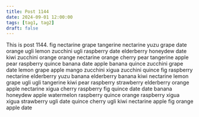 ```yaml
---
title: Post 1144
date: 2024-09-01 12:00:00
tags: [tag1, tag2]
draft: false
---
```

This is post 1144.
fig
nectarine
grape
tangerine
nectarine
yuzu
grape
date
orange
ugli
lemon
zucchini
ugli
raspberry
date
elderberry
honeydew
date
kiwi
zucchini
orange
orange
nectarine
orange
cherry
pear
tangerine
apple
pear
raspberry
quince
banana
date
apple
banana
quince
zucchini
grape
date
lemon
grape
apple
mango
zucchini
xigua
zucchini
quince
fig
raspberry
nectarine
elderberry
yuzu
banana
elderberry
banana
kiwi
nectarine
lemon
grape
ugli
ugli
tangerine
kiwi
pear
raspberry
strawberry
elderberry
orange
apple
nectarine
xigua
cherry
raspberry
fig
quince
date
date
banana
honeydew
apple
watermelon
raspberry
quince
orange
raspberry
xigua
xigua
strawberry
ugli
date
quince
cherry
ugli
kiwi
nectarine
apple
fig
orange
apple
date
